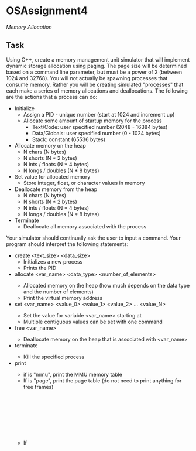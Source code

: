 # OSAssignment4
*Memory Allocation*

## Task

Using C++, create a memory management unit simulator that will implement dynamic storage allocation using paging. The page size will be determined based on a command line parameter, but must be a power of 2 (between 1024 and 32768). You will not actually be spawning processes that consume memory. Rather you will be creating simulated "processes" that each make a series of memory allocations and deallocations. The following are the actions that a process can do:
 - Initialize
    - Assign a PID - unique number (start at 1024 and increment up)
    - Allocate some amount of startup memory for the process
        - Text/Code: user specified number (2048 - 16384 bytes)
        - Data/Globals: user specified number (0 - 1024 bytes)
        - Stack: constant (65536 bytes)
 - Allocate memory on the heap
    - N chars (N bytes)
    - N shorts (N * 2 bytes)
    - N ints / floats (N * 4 bytes)
    - N longs / doubles (N * 8 bytes)
 - Set value for allocated memory
    - Store integer, float, or character values in memory
 - Deallocate memory from the heap
    - N chars (N bytes)
    - N shorts (N * 2 bytes)
    - N ints / floats (N * 4 bytes)
    - N longs / doubles (N * 8 bytes)
 - Terminate
    - Deallocate all memory associated with the process

Your simulator should continually ask the user to input a command. Your program should interpret the following statements:
 - create <text_size> <data_size>
    - Initializes a new process
    - Prints the PID
 - allocate <PID> <var_name> <data_type> <number_of_elements>
    - Allocated memory on the heap (how much depends on the data type and the number of elements)
    - Print the virtual memory address
 - set <PID> <var_name> <offset> <value_0> <value_1> <value_2> ... <value_N>
    - Set the value for variable <var_name> starting at <offset>
    - Multiple contiguous values can be set with one command
 - free <PID> <var_name>
    - Deallocate memory on the heap that is associated with <var_name>
 - terminate <PID>
    - Kill the specified process
 - print <object>
    - if <object> is "mmu", print the MMU memory table
    - If <object> is "page", print the page table (do not need to print anything for free frames)
    - If <object> is "processes", print a list of PIDs for processes that are still running
    - If <object> is a "<PID>:<var_name>", print the value of the variable for that process
        - If variable has more than 4 elements, just print the first 4 followed by "... [N items]" (where N is the number of elements)
